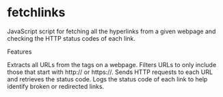 # fetchlinks

JavaScript script for fetching all the hyperlinks from a given webpage and checking the HTTP status codes of each link.

Features

Extracts all URLs from the <a> tags on a webpage.
Filters URLs to only include those that start with http:// or https://.
Sends HTTP requests to each URL and retrieves the status code.
Logs the status code of each link to help identify broken or redirected links.
